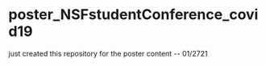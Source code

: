 # poster_NSFstudentConference_covid19

just created this repository for the poster content -- 01/2721




